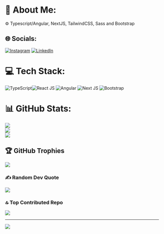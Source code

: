 # 💫 About Me:
⚙️ Typescript/Angular, NextJS, TailwindCSS, Sass and Bootstrap


## 🌐 Socials:
[![Instagram](https://img.shields.io/badge/Instagram-%23E4405F.svg?logo=Instagram&logoColor=white)](https://instagram.com/sousalmd) [![LinkedIn](https://img.shields.io/badge/LinkedIn-%230077B5.svg?logo=linkedin&logoColor=white)](https://linkedin.com/in/leosousadev) 

# 💻 Tech Stack:
![TypeScript](https://img.shields.io/badge/TypeScript-blue?style=for-the-badge&logo=typescript&logoColor=white)![React JS](https://img.shields.io/badge/ReactJS-blue?style=for-the-badge&logo=react.js&logoColor=white)
![Angular](https://img.shields.io/badge/angular-%23DD0031.svg?style=for-the-badge&logo=angular&logoColor=white) ![Next JS](https://img.shields.io/badge/Next-black?style=for-the-badge&logo=next.js&logoColor=white)  ![Bootstrap](https://img.shields.io/badge/bootstrap-%238511FA.svg?style=for-the-badge&logo=bootstrap&logoColor=white)
# 📊 GitHub Stats:
![](https://github-readme-stats.vercel.app/api?username=sousalmdev&theme=dark&hide_border=false&include_all_commits=true&count_private=false)<br/>
![](https://github-readme-streak-stats.herokuapp.com/?user=sousalmdev&theme=dark&hide_border=false)<br/>
![](https://github-readme-stats.vercel.app/api/top-langs/?username=sousalmdev&theme=dark&hide_border=false&include_all_commits=true&count_private=false&layout=compact)

## 🏆 GitHub Trophies
![](https://github-profile-trophy.vercel.app/?username=sousalmdev&theme=radical&no-frame=true&no-bg=false&margin-w=4)

### ✍️ Random Dev Quote
![](https://quotes-github-readme.vercel.app/api?type=horizontal&theme=merko)

### 🔝 Top Contributed Repo
![](https://github-contributor-stats.vercel.app/api?username=sousalmdev&limit=5&theme=dark&combine_all_yearly_contributions=true)

---
[![](https://visitcount.itsvg.in/api?id=sousalmdev&icon=2&color=12)](https://visitcount.itsvg.in)
